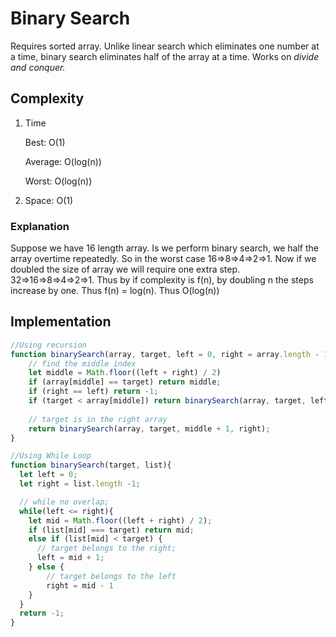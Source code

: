 # Binary Search

Requires sorted array. Unlike linear search which eliminates one number at a time, binary search eliminates half of the array at a time. Works on _divide and conquer._

## Complexity
1. Time
	
	Best: O(1)

	Average: O(log(n))

	Worst: O(log(n))

2. Space: O(1)

### Explanation
Suppose we have 16 length array. Is we perform binary search, we half the array overtime repeatedly. So in the worst case 16=>8=>4=>2=>1. Now if we doubled the size of array we will require one extra step. 32=>16=>8=>4=>2=>1. Thus by if complexity is f(n), by doubling n the steps increase by one. Thus f(n) = log(n). Thus O(log(n))

## Implementation
```javascript
//Using recursion
function binarySearch(array, target, left = 0, right = array.length - 1) {
    // find the middle index
    let middle = Math.floor((left + right) / 2)
    if (array[middle] == target) return middle;
    if (right == left) return -1;
    if (target < array[middle]) return binarySearch(array, target, left, middle - 1);
    
    // target is in the right array
    return binarySearch(array, target, middle + 1, right);
}

//Using While Loop
function binarySearch(target, list){
  let left = 0;
  let right = list.length -1;

  // while no overlap;
  while(left <= right){
    let mid = Math.floor((left + right) / 2);
    if (list[mid] === target) return mid;
    else if (list[mid] < target) {
      // target belongs to the right;
      left = mid + 1;
    } else {
        // target belongs to the left
        right = mid - 1
    }
  }
  return -1;
}
```
